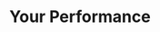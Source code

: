 ---
ee_id_thing: '4257'
site: '1'
type: '2'
inv_num: 2015-007
url: 2015-007-your-performance
title: Your Performance
year: '2015'
display_year: '2015'
medium: Foam noodles, tailored Adidas tracksuits
dims: 140 cm x variable width x variable depth
pitch: ''
ps: ''
live_url: ''
related: ''
youtube: ''
related_code: ''
imgs: your-performance-2015-007-full-database-JH.jpg,your-performance-2015-007-detail-database-JH.jpg
subheading: ''
download: ''
add_credit: ''
commission: ''
layout: things-i-made
---